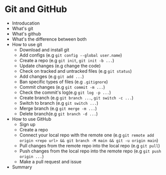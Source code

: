 # Git and GitHub

- Introducation
- What's git
- What's github
- What's the difference between both
- How to use git
	- Download and install git
	- Add configs (e.g `git config --global user.name`)
	- Create a repo (e.g `git init`, `git init -b ...`)
	- Update changes (e.g change the code)
	- Check on tracked and untracked files (e.g `git status`)
	- Add changes (e.g `git add ...`)
	- Ban specific types of files (e.g `.gitignore`)
	- Commit changes (e.g `git commit -m ...`)
	- Check the commit's log(e.g `git log -p ...`)
	- Create branch (e.g `git branch ...`, `git switch -c ...`)
	- Switch to branch (e.g `git switch ...`)
	- Merge branch (e.g `git merge -m ...`)
	- Delete branch(e.g `git branch -d ...`)
- How to use GitHub
  - Sign up
  - Create a repo
  - Connect your local repo with the remote one (e.g `git remote add origin <repo url> && git branch -M main && git -u origin main`)
  - Pull changes from the remote repo into the local repo (e.g `git pull`)
  - Push changes from the local repo into the remote repo (e.g `git push origin ...`)
  - Make a pull request and issue
- Summary
